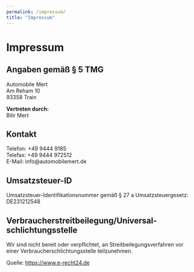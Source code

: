 ```yaml
---
permalink: /impressum/
title: "Impressum"
---
```


<h1>Impressum</h1>

<h2>Angaben gem&auml;&szlig; &sect; 5 TMG</h2>
<p>Automobile Mert<br />
Am Reham 10<br />
93358 Train</p>

<p><strong>Vertreten durch:</strong><br />
Bilir Mert</p>

<h2>Kontakt</h2>
<p>Telefon: +49 9444 9185<br />
Telefax: +49 9444 972512<br />
E-Mail: info@automobilemert.de</p>

<h2>Umsatzsteuer-ID</h2>
<p>Umsatzsteuer-Identifikationsnummer gem&auml;&szlig; &sect; 27 a Umsatzsteuergesetz:<br />
DE231212548</p>

<h2>Verbraucher&shy;streit&shy;beilegung/Universal&shy;schlichtungs&shy;stelle</h2>
<p>Wir sind nicht bereit oder verpflichtet, an Streitbeilegungsverfahren vor einer Verbraucherschlichtungsstelle teilzunehmen.</p>

<p>Quelle: <a href="https://www.e-recht24.de">https://www.e-recht24.de</a></p>